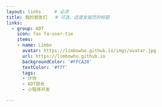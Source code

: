 ```yaml
---
layout: links     # 必须
title: 我的朋友们   # 可选，这是友链页的标题
links:
  - group: ADT
    icon: fas fa-user-tie
    items:
    - name: Limbo
      avatar: https://limbowho.github.io/imgs/avatar.jpg
      url: https://limbowho.github.io
      backgroundColor: '#FFCA28'
      textColor: '#fff'
      tags:
      - 计协
      - ADT部长
      - 小程序开发

---
```

